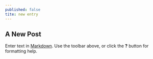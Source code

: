 ```yaml
---
published: false
tite: new entry
---
```


## A New Post

Enter text in [Markdown](http://daringfireball.net/projects/markdown/). Use the toolbar above, or click the **?** button for formatting help.
